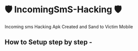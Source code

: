 # 🛡 IncomingSmS-Hacking 🛡
Incoming sms Hacking Apk Created and Sand to Victim Mobile


## How to Setup step by step -
